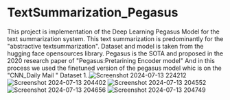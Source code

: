 # TextSummarization_Pegasus
This project is implementation of the Deep Learning Pegasus Model for the text summarization system.
This text summarization is predominantly for the "abstractive textsummarization".
Dataset and model is taken from the hugging face opensources library.
Pegasus is the SOTA and proposed in the 2020 research paper of "Pegasus:Pretarining Encoder model"
And in this process we used the finetuned version of the pegasus model whic is on the "CNN_Daily Mail " Dataset 
1..![Screenshot 2024-07-13 224212](https://github.com/user-attachments/assets/9260d4c8-3ad4-4214-a91b-e73cfc5b33ec)
![Screenshot 2024-07-13 204402](https://github.com/user-attachments/assets/1a77560c-c9c7-4bff-8395-12bd1c21bbbe)
![Screenshot 2024-07-13 204552](https://github.com/user-attachments/assets/0503d50f-587a-4d62-8ed2-dfaefa16c205)
![Screenshot 2024-07-13 204656](https://github.com/user-attachments/assets/c03d6893-fe2a-4c6b-9c62-988f84683bdc)
![Screenshot 2024-07-13 204749](https://github.com/user-attachments/assets/3469d87d-aef0-4c92-beb2-0f5e05649ce9)
